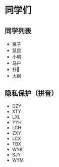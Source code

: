 # 同学们

## 同学列表
- 豆子
- 鼠鼠
- 小明
- 马户
- 虾🦐
- 大纲
  
## 隐私保护（拼音）
- DZY
- XTY
- LXL
- YYH
- LCH
- ZXY
- LCX
- TBX
- WYK
- SJY
- WYM